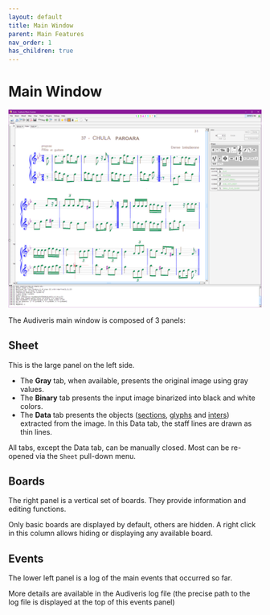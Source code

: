 ```yaml
---
layout: default
title: Main Window
parent: Main Features
nav_order: 1
has_children: true
---
```

# Main Window

![](../assets/images/chula_transcribed.png)

The Audiveris main window is composed of 3 panels:

## Sheet

This is the large panel on the left side.  
- The **Gray** tab, when available, presents the original image using gray values.
- The **Binary** tab presents the input image binarized into black and white colors.
- The **Data** tab presents the objects
([sections](), [glyphs](./glyph_inter.md#glyph) and
[inters](./glyph_inter.md#inter)) extracted from the image.
In this Data tab, the staff lines are drawn as thin lines.

All tabs, except the Data tab, can be manually closed.
Most can be re-opened via the `Sheet` pull-down menu.

## Boards

The right panel is a vertical set of boards.
They provide information and editing functions.

Only basic boards are displayed by default, others are hidden.
A right click in this column allows hiding or displaying any available board.

## Events

The lower left panel is a log of the main events that occurred so far.

More details are available in the Audiveris log file
(the precise path to the log file is displayed at the top of this events panel)
